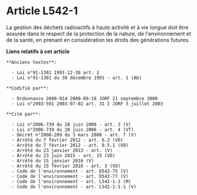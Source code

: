 # Article L542-1

La gestion des déchets radioactifs à haute activité et à vie longue doit être assurée dans le respect de la protection de la
nature, de l'environnement et de la santé, en prenant en considération les droits des générations futures.

**Liens relatifs à cet article**

	**Anciens textes**:

	  - Loi n°91-1381 1991-12-30 art. 1
	  - Loi n°91-1381 du 30 décembre 1991 - art. 1 (Ab)

	**Codifié par**:

	  - Ordonnance 2000-914 2000-09-18 JORF 21 septembre 2000
	  - Loi n°2003-591 2003-07-02 art. 31 I JORF 3 juillet 2003

	**Cité par**:

	  - Loi n°2006-739 du 28 juin 2006 - art. 3 (V)
	  - Loi n°2006-739 du 28 juin 2006 - art. 4 (VT)
	  - Décret n°2008-209 du 3 mars 2008 - art. 7 (V)
	  - Arrêté du 7 février 2012 - art. 6.2 (VD)
	  - Arrêté du 7 février 2012 - art. 8.5.1 (VD)
	  - Arrêté du 23 janvier 2013 - art. (V)
	  - Arrêté du 23 juin 2015 - art. 33 (VD)
	  - Arrêté du 15 janvier 2016 (V)
	  - Arrêté du 15 février 2016 - art. 3 (VD)
	  - Code de l'environnement - art. D542-75 (V)
	  - Code de l'environnement - art. D542-77 (V)
	  - Code de l'environnement - art. L542-1-1 (M)
	  - Code de l'environnement - art. L542-1-1-1 (V)
